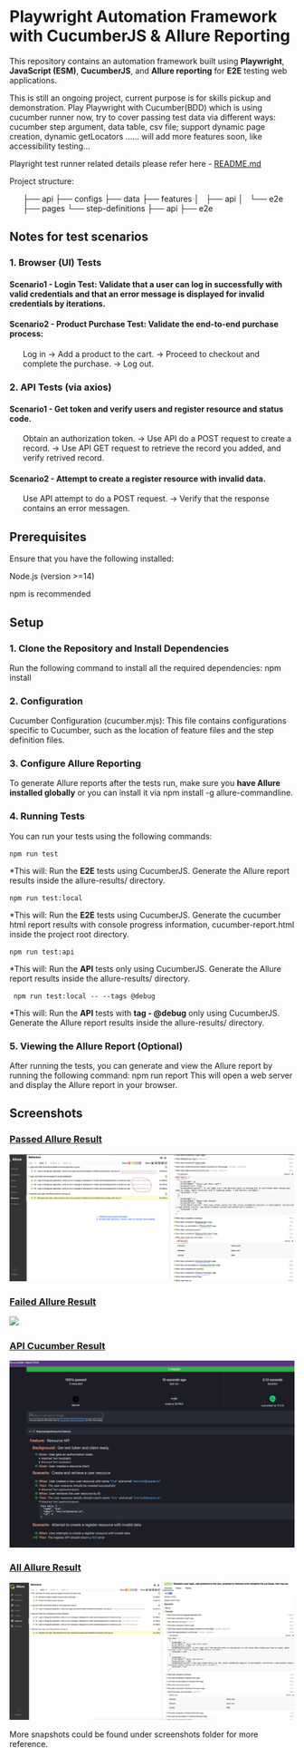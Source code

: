 <h1> Playwright Automation Framework with CucumberJS & Allure Reporting</h1>
<p>This repository contains an automation framework built using <strong>Playwright</strong>, <strong>JavaScript (ESM)</strong>, <strong>CucumberJS</strong>, and <strong>Allure reporting</strong> for <strong>E2E</strong> testing web applications.</p>

<p>This is still an ongoing project, current purpose is for skills pickup and demonstration. Play Playwright with Cucumber(BDD) which is using cucumber runner now, try to cover passing test data via different ways: cucumber step argument, data table, csv file; support dynamic page creation, dynamic getLocators ...... will add more features soon, like accessibility testing... 

Playright test runner related details please refer here - [README.md](./playwrightTestRunner/README.md)

Project structure:
<ul>
├── api
├── configs
├── data
├── features
│   ├── api
│   └── e2e
├── pages
└── step-definitions
    ├── api
    ├── e2e
</ul>
 </p>

<h2> Notes for test scenarios </h2>
<h3> 1. Browser (UI) Tests </h3>
<h4>Scenario1 - Login Test: Validate that a user can log in successfully with valid credentials
and that an error message is displayed for invalid credentials by iterations.</h4>

<h4>Scenario2 - Product Purchase Test: Validate the end-to-end purchase process:</h4>
<ul>
Log in -> Add a product to the cart. -> Proceed to checkout and complete the purchase. -> Log out.
</ul>

<h3> 2. API Tests (via axios) </h3>
<h4>Scenario1 - Get token and verify users and register resource and status code.</h4>
<ul>
Obtain an authorization token. -> Use API do a POST request to create a record. -> Use API GET request to retrieve the record you added, and verify retrived record.
</ul>
<h4>Scenario2 - Attempt to create a register resource with invalid data.</h4>
<ul>
Use API attempt to do a POST request. -> Verify that the response contains an error messagen.
</ul>

<h2> Prerequisites </h2>
<p>Ensure that you have the following installed:</p>
    <p> Node.js (version >=14) </p>
    <p> npm is recommended </p>


<h2> Setup </h2>
<h3> 1. Clone the Repository and Install Dependencies </h3>
Run the following command to install all the required dependencies:
    npm install

<h3> 2. Configuration </h3>
Cucumber Configuration (cucumber.mjs): This file contains configurations specific to Cucumber, such as the location of feature files and the step definition files.

<h3> 3. Configure Allure Reporting</h3>
To generate Allure reports after the tests run, make sure you <strong>have Allure installed globally</strong> or you can install it via npm install -g allure-commandline.

<h3> 4. Running Tests</h3>
You can run your tests using the following commands:

    npm run test
*This will:
    Run the <strong>E2E</strong> tests using CucumberJS.
    Generate the Allure report results inside the allure-results/ directory.

    npm run test:local
*This will:
    Run the <strong>E2E</strong> tests using CucumberJS.
    Generate the cucumber html report results with console progress information, cucumber-report.html inside the project root directory.

    npm run test:api
*This will:
    Run the <strong>API</strong> tests only using CucumberJS.
    Generate the Allure report results inside the allure-results/ directory.

     npm run test:local -- --tags @debug   
*This will:
    Run the <strong>API</strong> tests with <strong>tag - @debug</strong> only using CucumberJS.
    Generate the Allure report results inside the allure-results/ directory.


<h3> 5. Viewing the Allure Report (Optional) </h3>
After running the tests, you can generate and view the Allure report by running the following command:
    npm run report
This will open a web server and display the Allure report in your browser.


<h2> Screenshots </h2>

### [Passed Allure Result](screenshots/allure_1.png)
![](screenshots/allure_1.png)


### [Failed Allure Result](screenshots/allure_2.png)
![](screenshots/allure_2.png)

### [API Cucumber Result](screenshots/api_cucumber_2.png)
![](screenshots/api_cucumber_2.png)

### [All Allure Result](screenshots/allure_all.png)
![](screenshots/allure_all.png)


More snapshots could be found under screenshots folder for more reference.
